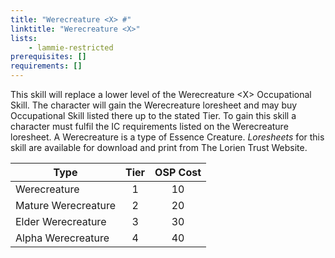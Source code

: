 ```yaml
---
title: "Werecreature <X> #"
linktitle: "Werecreature <X>"
lists:
    - lammie-restricted
prerequisites: []
requirements: []
---
```

This skill will replace a lower level of the Werecreature \<X> Occupational Skill. The character will gain the Werecreature loresheet and may buy Occupational Skill listed there up to the stated Tier. To gain this skill a character must fulfil the IC requirements listed on the Werecreature loresheet. A Werecreature is a type of Essence Creature. _Loresheets_ for this skill are available for download and print from The Lorien Trust Website.

| Type | Tier | OSP Cost |
|------| :--: | :------: |
| Werecreature | 1 | 10 |
| Mature Werecreature | 2 | 20 |
| Elder Werecreature | 3 | 30 |
| Alpha Werecreature | 4 | 40 |